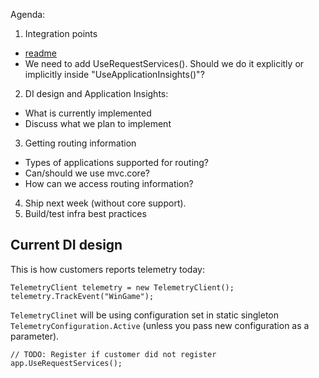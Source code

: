 Agenda:

1. Integration points

- [readme](https://github.com/Microsoft/AppInsights-aspnetv5/blob/master/Readme.md)
- We need to add UseRequestServices(). Should we do it explicitly or implicitly inside "UseApplicationInsights()"?

2. DI design and Application Insights:

- What is currently implemented
- Discuss what we plan to implement

3. Getting routing information

- Types of applications supported for routing?
- Can/should we use mvc.core?
- How can we access routing information?

4. Ship next week (without core support).
5. Build/test infra best practices

Current DI design
-----------------
This is how customers reports telemetry today:
```
TelemetryClient telemetry = new TelemetryClient();
telemetry.TrackEvent("WinGame");
```
```TelemetryClinet``` will be using configuration set in static singleton ```TelemetryConfiguration.Active``` (unless you pass new configuration as a parameter).


```
// TODO: Register if customer did not register
app.UseRequestServices();
```


